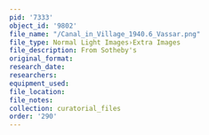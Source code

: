 ```yaml
---
pid: '7333'
object_id: '9802'
file_name: "/Canal_in_Village_1940.6_Vassar.png"
file_type: Normal Light Images›Extra Images
file_description: From Sotheby's
original_format:
research_date:
researchers:
equipment_used:
file_location:
file_notes:
collection: curatorial_files
order: '290'
---
```

